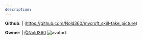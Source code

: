 ```yaml
---
description: 
---
```



**Github:** | (https://github.com/Nold360/mycroft_skill-take_picture)

**Owner:** | [@Nold360](https://github.com/Nold360) ![avatart](https://avatars0.githubusercontent.com/u/1445753?v=4)

